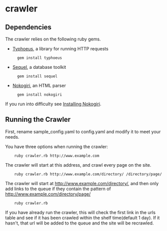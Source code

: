 # crawler

## Dependencies

The crawler relies on the following ruby gems.

* [Typhoeus](https://github.com/typhoeus/typhoeus), a library for running HTTP requests

        gem install typhoeus

* [Sequel](http://sequel.rubyforge.org/), a database toolkit

        gem install sequel

* [Nokogiri](http://nokogiri.org/), an HTML parser

        gem install nokogiri

If you run into difficulty see [Installing Nokogiri](http://nokogiri.org/tutorials/installing_nokogiri.html).


## Running the Crawler

First, rename sample_config.yaml to config.yaml and modify it to meet your needs.

You have three options when running the crawler:

        ruby crawler.rb http://www.example.com
        
The crawler will start at this address, and crawl every page on the site.

        ruby crawler.rb http://www.example.com/directory/ /directory/page/
        
The crawler will start at http://www.example.com/directory/, and then only add links to the queue if they contain the pattern of http://www.example.com/directory/page/

        ruby crawler.rb
        
If you have already run the crawler, this will check the first link in the urls table and see if it has been crawled within the shelf time(default 1 day). If it hasn't, that url will be added to the queue and the site will be recrawled.
